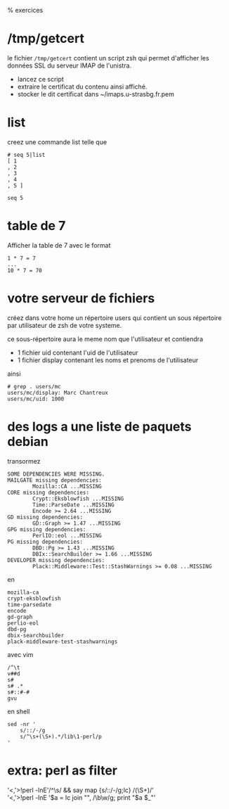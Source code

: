 % exercices

# /tmp/getcert

le fichier `/tmp/getcert` contient un script zsh qui permet d'afficher
les données SSL du serveur IMAP de l'unistra.

* lancez ce script
* extraire le certificat du contenu ainsi affiché.
* stocker le dit certificat dans ~/imaps.u-strasbg.fr.pem  

# list

creez une commande list telle que  

    # seq 5|list
    [ 1
    , 2
    , 3
    , 4
    , 5 ]

    seq 5

# table de 7 

Afficher la table de 7 avec le format

    1 * 7 = 7
    ...
    10 * 7 = 70

# votre serveur de fichiers 

créez dans votre home un répertoire users qui contient un sous répertoire par utilisateur de zsh de votre systeme.  

ce sous-répertoire aura le meme nom que l'utilisateur et contiendra

* 1 fichier uid contenant l'uid de l'utilisateur 
* 1 fichier display contenant les noms
  et prenoms de l'utilisateur  

ainsi 

    # grep . users/mc
    users/mc/display: Marc Chantreux
    users/mc/uid: 1000

# des logs a une liste de paquets debian

transormez


    SOME DEPENDENCIES WERE MISSING.
    MAILGATE missing dependencies:
            Mozilla::CA ...MISSING
    CORE missing dependencies:
            Crypt::Eksblowfish ...MISSING
            Time::ParseDate ...MISSING
            Encode >= 2.64 ...MISSING
    GD missing dependencies:
            GD::Graph >= 1.47 ...MISSING
    GPG missing dependencies:
            PerlIO::eol ...MISSING
    PG missing dependencies:
            DBD::Pg >= 1.43 ...MISSING
            DBIx::SearchBuilder >= 1.66 ...MISSING
    DEVELOPER missing dependencies:
            Plack::Middleware::Test::StashWarnings >= 0.08 ...MISSING  

en 

    mozilla-ca
    crypt-eksblowfish
    time-parsedate
    encode
    gd-graph
    perlio-eol
    dbd-pg
    dbix-searchbuilder
    plack-middleware-test-stashwarnings

avec vim 

    /^\t
    v##d
    s#
    s# .*
    s#::#-#
    gvu

en shell

    sed -nr '
        s/::/-/g
        s/^\s+(\S+).*/lib\1-perl/p
    '  

# extra: perl as filter

'<,'>!perl -lnE'/^\s/ && say map {s/::/-/g;lc} /(\S+)/'   
'<,'>!perl -lnE '$a = lc join "", /\b\w/g; print "$a $_"'


